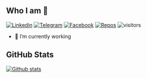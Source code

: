 ## Who I am 🤔

[![Linkedin](https://img.shields.io/badge/-eabdurayimov-0077b5?style=flat&logo=Linkedin&logoColor=white&link=https://www.linkedin.com/in/eabdurayimov/)](https://www.linkedin.com/in/eabdurayimov/)
[![Telegram](https://img.shields.io/badge/-akaramires-0088cc?style=flat&logo=Telegram&logoColor=white&link=https://web.telegram.org/#/im?p=@akaramires)](https://web.telegram.org/#/im?p=@akaramires)
[![Facebook](https://img.shields.io/badge/-akaramires-3b5998?style=flat&logo=Facebook&logoColor=white&link=https://www.facebook.com/akaramires/)](https://www.facebook.com/akaramires/)
[![Repos](https://badges.pufler.dev/repos/abdurayimov-work)](https://badges.pufler.dev)
![visitors](https://visitor-badge.laobi.icu/badge?page_id=abdurayimov-work.abdurayimov-work)

<!--
**abdurayimov-work/abdurayimov-work** is a ✨ _special_ ✨ repository because its `README.md` (this file) appears on your GitHub profile.

Here are some ideas to get you started:
-->
- 🔭 I’m currently working

## GitHub Stats

[![Github stats](https://github-readme-stats.vercel.app/api?username=abdurayimov-work&count_private=true&show_icons=true&include_all_commits=true&show_icons=true&hide_title=true&theme=gotham)](https://github.com/abdurayimov-work/github-readme-stats)
